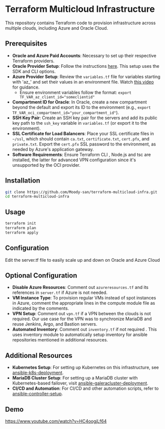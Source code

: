 # Terraform Multicloud Infrastructure

This repository contains Terraform code to provision infrastructure across multiple clouds, including Azure and Oracle Cloud.

## Prerequisites

- **Oracle and Azure Paid Accounts**: Necessary to set up their respective Terraform providers.
- **Oracle Provider Setup**: Follow the instructions [here](https://docs.oracle.com/en-us/iaas/Content/API/SDKDocs/terraformproviderconfiguration.htm). This setup uses the SDK and CLI options.
- **Azure Provider Setup**: Review the `variables.tf` file for variables starting with 'az_' and set their values in an environment file. Watch [this video](https://www.youtube.com/watch?v=wB52Rd5N9IQ&list=PLLc2nQDXYMHowSZ4Lkq2jnZ0gsJL3ArAw&index=5) for guidance.
  - Ensure environment variables follow the format: `export TF_VAR_az_client_id="someclientid"`
- **Compartment ID for Oracle**: In Oracle, create a new compartment beyond the default and export its ID to the environment (e.g., `export TF_VAR_oci_compartment_id="your_compartment_id"`).
- **SSH Key Pair**: Create an SSH key pair for the servers and add its public key path to the `ssh_key` variable in `variables.tf` (or export it to the environment).
- **SSL Certificate for Load Balancers**: Place your SSL certificate files in `~/ssl`, which should contain `ca.txt`, `certificate.txt`, `cert.pfx`, and `private.txt`. Export the `cert.pfx` SSL password to the environment, as needed by Azure's application gateway.
- **Software Requirements**: Ensure Terraform CLI , Node.js and tsc are installed, the latter for advanced VPN configuration since it's unsupported by the OCI provider.

## Installation

```bash
git clone https://github.com/Moody-san/terraform-multicloud-infra.git
cd terraform-multicloud-infra
```

## Usage

```bash
terraform init
terraform plan
terraform apply
```
## Configuration

Edit the server.tf file to easily scale up and down on Oracle and Azure Cloud

## Optional Configuration

- **Disable Azure Resources**: Comment out `azureresources.tf` and its references in `server.tf` if Azure is not needed.
- **VM Instance Type**: To provision regular VMs instead of spot instances in Azure, comment the appropriate lines in the compute module file as indicated by the comments.
- **VPN Setup**: Comment out `vpn.tf` if a VPN between the clouds is not required. Our use case for the VPN was to synchronize MariaDB and reuse Jenkins, Argo, and Bastion servers.
- **Automated Inventory**: Comment out `inventory.tf` if not required . This uses inventory module to automatically setup inventory for ansible repositories mentioned in additional resources. 

## Additional Resources

- **Kubernetes Setup**: For setting up Kubernetes on this infrastructure, see [ansible-k8s-deployment](https://github.com/Moody-san/ansible-k8s-deployment).
- **MariaDB Cluster Setup**: For setting up a MariaDB cluster with Kubernetes-based failover, visit [ansible-galeracluster-deployment](https://github.com/Moody-san/ansible-galeracluster-deployment).
- **CI/CD and Automation**: For CI/CD and other automation scripts, refer to [ansible-controller-setup](https://github.com/Moody-san/ansible-controller-setup).
## Demo

https://www.youtube.com/watch?v=HC4oogjLf64


